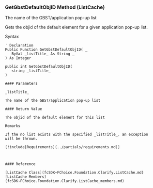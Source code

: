 ﻿### GetGbstDefaultObjID Method (ListCache)

The name of the GBST/application pop-up list

Gets the objid of the default element for a given application pop-up list.

Syntax

```vbnet
' Declaration
Public Function GetGbstDefaultObjID( _
   ByVal _listTitle_ As String _
) As Integer

public int GetGbstDefaultObjID( 
   string _listTitle_
)

#### Parameters

_listTitle_

The name of the GBST/application pop-up list

#### Return Value

The objid of the default element for this list

Remarks

If the no list exists with the specified _listTitle_, an exception will be thrown.

[!include[Requirements](../partials/requirements.md)]



#### Reference

[ListCache Class](fcSDK~FChoice.Foundation.Clarify.ListCache.md)  
[ListCache Members](fcSDK~FChoice.Foundation.Clarify.ListCache_members.md)